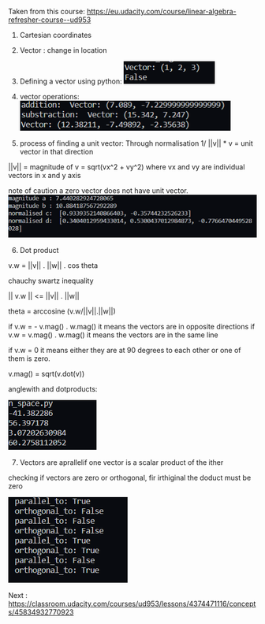 Taken from this course: 
https://eu.udacity.com/course/linear-algebra-refresher-course--ud953

1. Cartesian coordinates
2. Vector : change in location

3. Defining a vector using python:
![](vector_basic.png)

4. vector operations:
![](vector_operation.png)

5. process of finding a unit vector:
Through normalisation
1/ ||v|| * v  = unit vector in that direction

||v|| = magnitude of v = sqrt(vx^2 + vy^2)
where vx and vy are individual vectors in x and y axis

note of caution a zero vector does not have unit vector.
![](vector_normalisation.png)

6.  Dot product

v.w  = ||v|| . ||w|| . cos theta

chauchy swartz inequality 

|| v.w || <= ||v|| . ||w||

theta = arccosine (v.w/||v||.||w||)

if v.w = - v.mag() . w.mag() it means the vectors are in opposite directions
if v.w = v.mag() . w.mag() it means the vectors are in the same line

if v.w = 0 it means either they are at 90 degrees to each other or one of them is zero.

v.mag() = sqrt(v.dot(v))

anglewith and dotproducts:

![](vector_dotproduct.png)

7. Vectors are aprallelif one vector is a scalar product of the ither

checking if vectors are zero or orthogonal, fir irthiginal the doduct must be zero

![](vector_parallel.png)

Next :
https://classroom.udacity.com/courses/ud953/lessons/4374471116/concepts/45834932770923